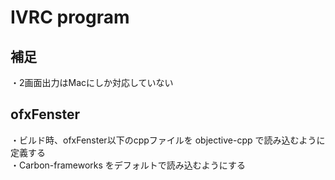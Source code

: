 IVRC program
=========================

補足
------------------------
・2画面出力はMacにしか対応していない

ofxFenster
------------------------
・ビルド時、ofxFenster以下のcppファイルを objective-cpp で読み込むように定義する  
・Carbon-frameworks をデフォルトで読み込むようにする  

